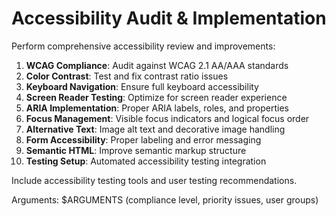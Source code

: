 # Accessibility Audit & Implementation

Perform comprehensive accessibility review and improvements:

1. **WCAG Compliance**: Audit against WCAG 2.1 AA/AAA standards
2. **Color Contrast**: Test and fix contrast ratio issues
3. **Keyboard Navigation**: Ensure full keyboard accessibility
4. **Screen Reader Testing**: Optimize for screen reader experience
5. **ARIA Implementation**: Proper ARIA labels, roles, and properties
6. **Focus Management**: Visible focus indicators and logical focus order
7. **Alternative Text**: Image alt text and decorative image handling
8. **Form Accessibility**: Proper labeling and error messaging
9. **Semantic HTML**: Improve semantic markup structure
10. **Testing Setup**: Automated accessibility testing integration

Include accessibility testing tools and user testing recommendations.

Arguments: $ARGUMENTS (compliance level, priority issues, user groups)